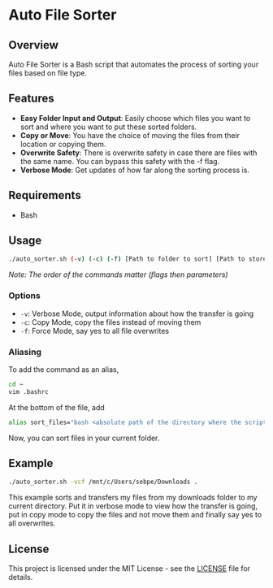 # Auto File Sorter

## Overview

Auto File Sorter is a Bash script that automates the process of sorting your files based on file type.

## Features

- **Easy Folder Input and Output**: Easily choose which files you want to sort and where you want to put these sorted folders.
- **Copy or Move**: You have the choice of moving the files from their location or copying them.
- **Overwrite Safety**: There is overwrite safety in case there are files with the same name. You can bypass this safety with the -f flag.
- **Verbose Mode**: Get updates of how far along the sorting process is.

## Requirements

- Bash

## Usage

```bash
./auto_sorter.sh (-v) (-c) (-f) [Path to folder to sort] [Path to store the output]
```

*Note: The order of the commands matter (flags then parameters)*

### Options

- `-v`: Verbose Mode, output information about how the transfer is going
- `-c`: Copy Mode, copy the files instead of moving them
- `-f`: Force Mode, say yes to all file overwrites

### Aliasing
To add the command as an alias,

```bash
cd ~
vim .bashrc
```

At the bottom of the file, add
```bash
alias sort_files="bash <absolute path of the directory where the script is stored>/auto_sorter.sh -v . ."
```

Now, you can sort files in your current folder.

## Example

```bash
./auto_sorter.sh -vcf /mnt/c/Users/sebpe/Downloads .
```

This example sorts and transfers my files from my downloads folder to my current directory. Put it in verbose mode to view how the transfer is going, put in copy mode to copy the files and not move them and finally say yes to all overwrites.

## License

This project is licensed under the MIT License - see the [LICENSE](LICENSE) file for details.
